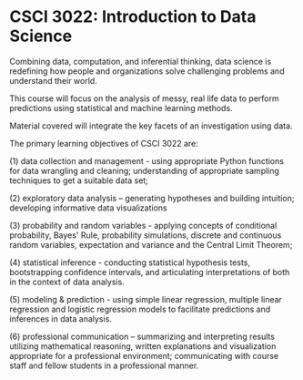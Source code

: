 # CSCI 3022: Introduction to Data Science

Combining data, computation, and inferential thinking, data science is redefining how people and organizations solve challenging problems and understand their world.

This course will focus on the analysis of messy, real life data to perform predictions using statistical and machine learning methods.

Material covered will integrate the key facets of an investigation using data.

The primary learning objectives of CSCI 3022 are:

(1) data collection and management - using appropriate Python functions for data wrangling and cleaning;   understanding of appropriate sampling techniques to get a suitable data set;

(2) exploratory data analysis – generating hypotheses and building intuition;  developing informative data visualizations

(3) probability and random variables - applying concepts of conditional probability,  Bayes' Rule, probability simulations, discrete and continuous random variables, expectation and variance and the Central Limit Theorem;

(4) statistical inference - conducting statistical hypothesis tests, bootstrapping confidence intervals, and  articulating interpretations of both in the context of data analysis.

(5) modeling & prediction - using simple linear regression, multiple linear regression and logistic regression models to facilitate predictions and inferences in data analysis.

(6) professional communication – summarizing and interpreting results utilizing mathematical reasoning, written explanations and visualization appropriate for a professional environment; communicating with course staff and fellow students in a professional manner.
